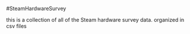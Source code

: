 #SteamHardwareSurvey

this is a collection of all of the Steam hardware survey data.
organized in csv files